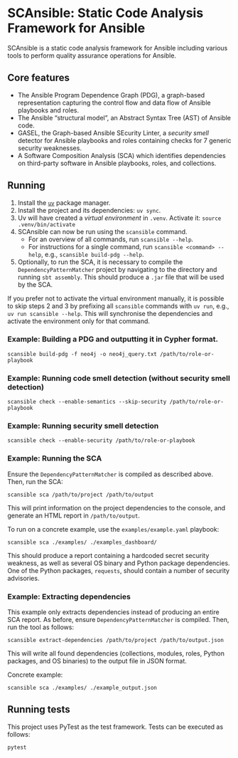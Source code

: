 # SCAnsible: Static Code Analysis Framework for Ansible

SCAnsible is a static code analysis framework for Ansible including various tools
to perform quality assurance operations for Ansible.

## Core features

- The Ansible Program Dependence Graph (PDG), a graph-based representation capturing
  the control flow and data flow of Ansible playbooks and roles.
- The Ansible “structural model”, an Abstract Syntax Tree (AST) of Ansible code.
- GASEL, the Graph-based Ansible SEcurity Linter, a _security smell_ detector
  for Ansible playbooks and roles containing checks for 7 generic security weaknesses.
- A Software Composition Analysis (SCA) which identifies dependencies on third-party
  software in Ansible playbooks, roles, and collections.

## Running

1. Install the [`uv`](https://docs.astral.sh/uv/getting-started/installation/) package manager.
2. Install the project and its dependencies: `uv sync`.
3. Uv will have created a _virtual environment_ in `.venv`. Activate it: `source .venv/bin/activate`
4. SCAnsible can now be run using the `scansible` command.
   - For an overview of all commands, run `scansible --help`.
   - For instructions for a single command, run `scansible <command> --help`, e.g., `scansible build-pdg --help`.
5. Optionally, to run the SCA, it is necessary to compile the `DependencyPatternMatcher` project by navigating to the directory and running `sbt assembly`. This should produce a `.jar` file that will be used by the SCA.

If you prefer not to activate the virtual environment manually, it is possible to skip steps 2 and 3 by prefixing all `scansible` commands with `uv run`, e.g., `uv run scansible --help`. This will synchronise the dependencies and activate the environment only for that command.

### Example: Building a PDG and outputting it in Cypher format.

```
scansible build-pdg -f neo4j -o neo4j_query.txt /path/to/role-or-playbook
```

### Example: Running code smell detection (without security smell detection)

```
scansible check --enable-semantics --skip-security /path/to/role-or-playbook
```

### Example: Running security smell detection

```
scansible check --enable-security /path/to/role-or-playbook
```

### Example: Running the SCA

Ensure the `DependencyPatternMatcher` is compiled as described above.
Then, run the SCA:

```
scansible sca /path/to/project /path/to/output
```

This will print information on the project dependencies to the console, and
generate an HTML report in `/path/to/output`.

To run on a concrete example, use the `examples/example.yaml` playbook:

```
scansible sca ./examples/ ./examples_dashboard/
```

This should produce a report containing a hardcoded secret security weakness,
as well as several OS binary and Python package dependencies. One of the Python
packages, `requests`, should contain a number of security advisories.

### Example: Extracting dependencies

This example only extracts dependencies instead of producing an entire SCA report.
As before, ensure `DependencyPatternMatcher` is compiled.
Then, run the tool as follows:

```
scansible extract-dependencies /path/to/project /path/to/output.json
```

This will write all found dependencies (collections, modules, roles, Python packages, and OS binaries) to the output file in JSON format.

Concrete example:

```
scansible sca ./examples/ ./example_output.json
```

## Running tests

This project uses PyTest as the test framework. Tests can be executed as follows:

```
pytest
```

